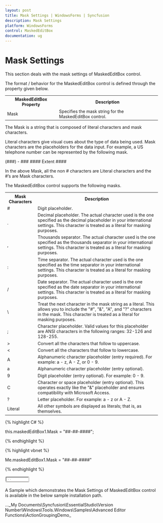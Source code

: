 ```yaml
---
layout: post
title: Mask Settings | WindowsForms | Syncfusion
description: Mask Settings
platform: WindowsForms
control: MaskedEditBox
documentation: ug
---
```

# Mask Settings

This section deals with the mask settings of MaskedEditBox control.

The format / behavior for the MaskedEditBox control is defined through the property given below.



<table>
<tr>
<th>
MaskedEditBox Property</th><th>
Description</th></tr>
<tr>
<td>
Mask</td><td>
Specifies the mask string for the MaskedEditBox control.</td></tr>
</table>


The Mask is a string that is composed of literal characters and mask characters.

Literal characters give visual cues about the type of data being used. Mask characters are the placeholders for the data input. For example, a US telephone number can be represented by the following mask.

(###) - ### #### Extent ####

In the above Mask, all the non # characters are Literal characters and the #’s are Mask characters.

The MaskedEditBox control supports the following masks.



<table>
<tr>
<th>
Mask Characters</th><th>
Description</th></tr>
<tr>
<td>
#</td><td>
Digit placeholder.</td></tr>
<tr>
<td>
.</td><td>
Decimal placeholder. The actual character used is the one specified as the decimal placeholder in your international settings. This character is treated as a literal for masking purposes.</td></tr>
<tr>
<td>
,</td><td>
Thousands separator. The actual character used is the one specified as the thousands separator in your international settings. This character is treated as a literal for masking purposes.</td></tr>
<tr>
<td>
:</td><td>
Time separator. The actual character used is the one specified as the time separator in your international settings. This character is treated as a literal for masking purposes.</td></tr>
<tr>
<td>
/</td><td>
Date separator. The actual character used is the one specified as the date separator in your international settings. This character is treated as a literal for masking purposes.</td></tr>
<tr>
<td>
\</td><td>
Treat the next character in the mask string as a literal. This allows you to include the "#", "&", "A", and "?" characters in the mask. This character is treated as a literal for masking purposes.</td></tr>
<tr>
<td>
;</td><td>
Character placeholder. Valid values for this placeholder are ANSI characters in the following ranges: 32-126 and 128-255.</td></tr>
<tr>
<td>
></td><td>
Convert all the characters that follow to uppercase.</td></tr>
<tr>
<td>
<</td><td>
Convert all the characters that follow to lowercase.</td></tr>
<tr>
<td>
A</td><td>
Alphanumeric character placeholder (entry required). For example: a - z, A - Z, or 0 - 9.</td></tr>
<tr>
<td>
a</td><td>
Alphanumeric character placeholder (entry optional).</td></tr>
<tr>
<td>
9</td><td>
Digit placeholder (entry optional). For example: 0 - 9.</td></tr>
<tr>
<td>
C</td><td>
Character or space placeholder (entry optional). This operates exactly like the "&" placeholder and ensures compatibility with Microsoft Access.</td></tr>
<tr>
<td>
?</td><td>
Letter placeholder. For example: a - z or A - Z.</td></tr>
<tr>
<td>
Literal</td><td>
All other symbols are displayed as literals; that is, as themselves.</td></tr>
</table>


{% highlight C# %}  

this.maskedEditBox1.Mask = "##-##-####";

{% endhighlight %}



{% highlight vbnet %} 

Me.maskedEditBox1.Mask = "##-##-####"

{% endhighlight %}

![](MaskedEditBox-images/MarkedEditBox-img5.png)



A Sample which demonstrates the Mask Settings of MaskedEditBox control is available in the below sample installation path.

…\_My Documents\Syncfusion\EssentialStudio\Version Number\Windows\Tools.Windows\Samples\Advanced Editor Functions\ActionGroupingDemo_
